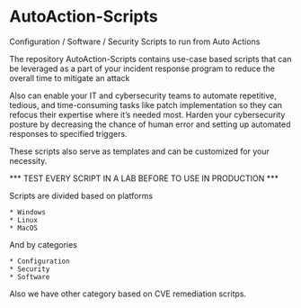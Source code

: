 # AutoAction-Scripts
Configuration / Software / Security Scripts to run from Auto Actions

The repository AutoAction-Scripts contains use-case based scripts that can be leveraged as a part of your incident response program to reduce the overall time to mitigate an attack  

Also can enable your IT and cybersecurity teams to automate repetitive, tedious, and time-consuming tasks like patch implementation so they can refocus their expertise where it’s needed most. Harden your cybersecurity posture by decreasing the chance of human error and setting up automated responses to specified triggers.

These scripts also serve as templates and can be customized for your necessity. 

*** TEST EVERY SCRIPT IN A LAB BEFORE TO USE IN PRODUCTION ***



Scripts are divided based on platforms 

	* Windows
	* Linux
	* MacOS

And by categories

	* Configuration
	* Security
	* Software

Also we have other category based on CVE remediation scritps.
